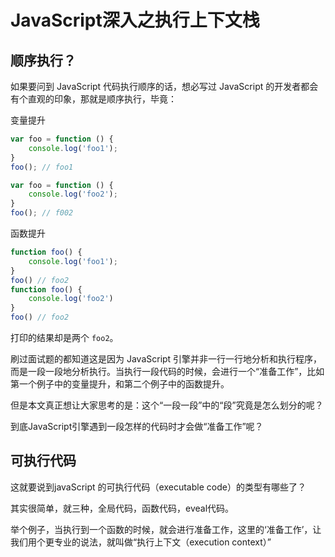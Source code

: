 # JavaScript深入之执行上下文栈

## 顺序执行？

如果要问到 JavaScript 代码执行顺序的话，想必写过 JavaScript 的开发者都会有个直观的印象，那就是顺序执行，毕竟：

变量提升
```js
var foo = function () {
    console.log('foo1');
}
foo(); // foo1

var foo = function () {
    console.log('foo2');
}
foo(); // f002
```

函数提升
```js
function foo() {
    console.log('foo1');
}
foo() // foo2
function foo() {
    console.log('foo2')
}
foo() // foo2
```

打印的结果却是两个 `foo2`。

刷过面试题的都知道这是因为 JavaScript 引擎并非一行一行地分析和执行程序，而是一段一段地分析执行。当执行一段代码的时候，会进行一个“准备工作”，比如第一个例子中的变量提升，和第二个例子中的函数提升。

但是本文真正想让大家思考的是：这个“一段一段”中的“段”究竟是怎么划分的呢？

到底JavaScript引擎遇到一段怎样的代码时才会做“准备工作”呢？

## 可执行代码

这就要说到javaScript 的可执行代码（executable code）的类型有哪些了？

其实很简单，就三种，全局代码，函数代码，eveal代码。

举个例子，当执行到一个函数的时候，就会进行准备工作，这里的‘准备工作’，让我们用个更专业的说法，就叫做“执行上下文（execution context）”

